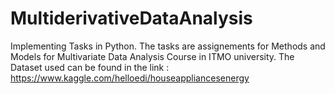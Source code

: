 # MultiderivativeDataAnalysis
Implementing Tasks in Python.
The tasks are assignements for Methods and Models for Multivariate Data Analysis Course in ITMO university.
The Dataset used can be found in the link : https://www.kaggle.com/helloedi/houseappliancesenergy
